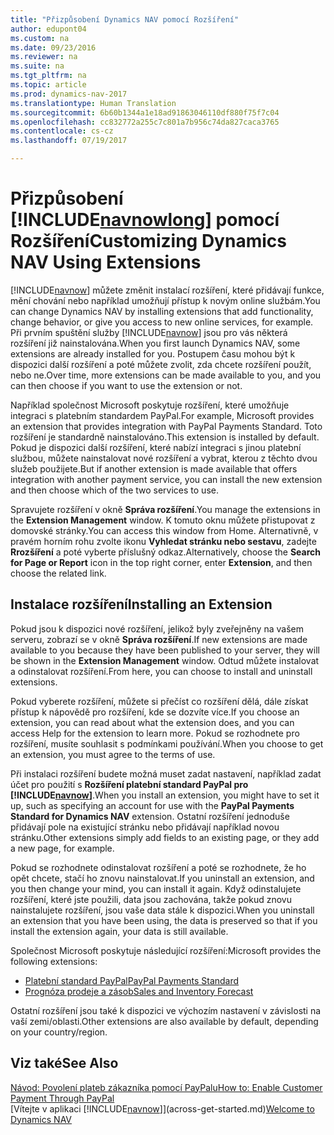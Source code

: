 ```yaml
---
title: "Přizpůsobení Dynamics NAV pomocí Rozšíření"
author: edupont04
ms.custom: na
ms.date: 09/23/2016
ms.reviewer: na
ms.suite: na
ms.tgt_pltfrm: na
ms.topic: article
ms.prod: dynamics-nav-2017
ms.translationtype: Human Translation
ms.sourcegitcommit: 6b60b1344a1e18ad91863046110df880f75f7c04
ms.openlocfilehash: cc832772a255c7c801a7b956c74da827caca3765
ms.contentlocale: cs-cz
ms.lasthandoff: 07/19/2017

---
```


# <a name="customizing-dynamics-nav-using-extensions"></a><span data-ttu-id="2db59-102">Přizpůsobení [!INCLUDE[navnowlong](includes/navnowlong_md.md)] pomocí Rozšíření</span><span class="sxs-lookup"><span data-stu-id="2db59-102">Customizing Dynamics NAV Using Extensions</span></span>
<span data-ttu-id="2db59-103">[!INCLUDE[navnow](includes/navnow_md.md)] můžete změnit instalací rozšíření, které přidávají funkce, mění chování nebo například umožňují přístup k novým online službám.</span><span class="sxs-lookup"><span data-stu-id="2db59-103">You can change Dynamics NAV by installing extensions that add functionality, change behavior, or give you access to new online services, for example.</span></span>
<span data-ttu-id="2db59-104">Při prvním spuštění služby [!INCLUDE[navnow](includes/navnow_md.md)] jsou pro vás některá rozšíření již nainstalována.</span><span class="sxs-lookup"><span data-stu-id="2db59-104">When you first launch Dynamics NAV, some extensions are already installed for you.</span></span> <span data-ttu-id="2db59-105">Postupem času mohou být k dispozici další rozšíření a poté můžete zvolit, zda chcete rozšíření použít, nebo ne.</span><span class="sxs-lookup"><span data-stu-id="2db59-105">Over time, more extensions can be made available to you, and you can then choose if you want to use the extension or not.</span></span>

<span data-ttu-id="2db59-106">Například společnost Microsoft poskytuje rozšíření, které umožňuje integraci s platebním standardem PayPal.</span><span class="sxs-lookup"><span data-stu-id="2db59-106">For example, Microsoft provides an extension that provides integration with PayPal Payments Standard.</span></span> <span data-ttu-id="2db59-107">Toto rozšíření je standardně nainstalováno.</span><span class="sxs-lookup"><span data-stu-id="2db59-107">This extension is installed by default.</span></span>
<span data-ttu-id="2db59-108">Pokud je dispozici další rozšíření, které nabízí integraci s jinou platební službou, můžete nainstalovat nové rozšíření a vybrat, kterou z těchto dvou služeb použijete.</span><span class="sxs-lookup"><span data-stu-id="2db59-108">But if another extension is made available that offers integration with another payment service, you can install the new extension and then choose which of the two services to use.</span></span>  

<span data-ttu-id="2db59-109">Spravujete rozšíření v okně **Správa rozšíření**.</span><span class="sxs-lookup"><span data-stu-id="2db59-109">You manage the extensions in the **Extension Management** window.</span></span> <span data-ttu-id="2db59-110">K tomuto oknu můžete přistupovat z domovské stránky.</span><span class="sxs-lookup"><span data-stu-id="2db59-110">You can access this window from Home.</span></span> <span data-ttu-id="2db59-111">Alternativně, v pravém horním rohu zvolte ikonu **Vyhledat stránku nebo sestavu**, zadejte **Rrozšíření** a poté vyberte příslušný odkaz.</span><span class="sxs-lookup"><span data-stu-id="2db59-111">Alternatively, choose the **Search for Page or Report** icon in the top right corner, enter **Extension**, and then choose the related link.</span></span>   

## <a name="installing-an-extension"></a><span data-ttu-id="2db59-112">Instalace rozšíření</span><span class="sxs-lookup"><span data-stu-id="2db59-112">Installing an Extension</span></span>
<span data-ttu-id="2db59-113">Pokud jsou k dispozici nové rozšíření, jelikož byly zveřejněny na vašem serveru, zobrazí se v okně **Správa rozšíření**.</span><span class="sxs-lookup"><span data-stu-id="2db59-113">If new extensions are made available to you because they have been published to your server, they will be shown in the **Extension Management** window.</span></span> <span data-ttu-id="2db59-114">Odtud můžete instalovat a odinstalovat rozšíření.</span><span class="sxs-lookup"><span data-stu-id="2db59-114">From here, you can choose to install and uninstall extensions.</span></span>  

<span data-ttu-id="2db59-115">Pokud vyberete rozšíření, můžete si přečíst co rozšíření dělá, dále získat přístup k nápovědě pro rozšíření, kde se dozvíte více.</span><span class="sxs-lookup"><span data-stu-id="2db59-115">If you choose an extension, you can read about what the extension does, and you can access Help for the extension to learn more.</span></span> <span data-ttu-id="2db59-116">Pokud se rozhodnete pro rozšíření, musíte souhlasit s podmínkami používání.</span><span class="sxs-lookup"><span data-stu-id="2db59-116">When you choose to get an extension, you must agree to the terms of use.</span></span>  

<span data-ttu-id="2db59-117">Při instalaci rozšíření budete možná muset zadat nastavení, například zadat účet pro použití s **Rozšíření platební standard PayPal pro [!INCLUDE[navnow](includes/navnow_md.md)]**.</span><span class="sxs-lookup"><span data-stu-id="2db59-117">When you install an extension, you might have to set it up, such as specifying an account for use with the **PayPal Payments Standard for Dynamics NAV** extension.</span></span>
<span data-ttu-id="2db59-118">Ostatní rozšíření jednoduše přidávají pole na existující stránku nebo přidávají například novou stránku.</span><span class="sxs-lookup"><span data-stu-id="2db59-118">Other extensions simply add fields to an existing page, or they add a new page, for example.</span></span>   

<span data-ttu-id="2db59-119">Pokud se rozhodnete odinstalovat rozšíření a poté se rozhodnete, že ho opět chcete, stačí ho znovu nainstalovat.</span><span class="sxs-lookup"><span data-stu-id="2db59-119">If you uninstall an extension, and you then change your mind, you can install it again.</span></span> <span data-ttu-id="2db59-120">Když odinstalujete rozšíření, které jste použili, data jsou zachována, takže pokud znovu nainstalujete rozšíření, jsou vaše data stále k dispozici.</span><span class="sxs-lookup"><span data-stu-id="2db59-120">When you uninstall an extension that you have been using, the data is preserved so that if you install the extension again, your data is still available.</span></span>  

<span data-ttu-id="2db59-121">Společnost Microsoft poskytuje následující rozšíření:</span><span class="sxs-lookup"><span data-stu-id="2db59-121">Microsoft provides the following extensions:</span></span>  
- [<span data-ttu-id="2db59-122">Platební standard PayPal</span><span class="sxs-lookup"><span data-stu-id="2db59-122">PayPal Payments Standard</span></span>](ui-extensions-paypal-payments-standard.md)  
- [<span data-ttu-id="2db59-123">Prognóza prodeje a zásob</span><span class="sxs-lookup"><span data-stu-id="2db59-123">Sales and Inventory Forecast</span></span>](ui-extensions-sales-forecast.md)  

<span data-ttu-id="2db59-124">Ostatní rozšíření jsou také k dispozici ve výchozím nastavení v závislosti na vaší zemi/oblasti.</span><span class="sxs-lookup"><span data-stu-id="2db59-124">Other extensions are also available by default, depending on your country/region.</span></span>

## <a name="see-also"></a><span data-ttu-id="2db59-125">Viz také</span><span class="sxs-lookup"><span data-stu-id="2db59-125">See Also</span></span>  
[<span data-ttu-id="2db59-126">Návod: Povolení plateb zákazníka pomocí PayPalu</span><span class="sxs-lookup"><span data-stu-id="2db59-126">How to: Enable Customer Payment Through PayPal</span></span>](sales-how-enable-customer-payments-paypal.md)  
<span data-ttu-id="2db59-127">[Vítejte v aplikaci [!INCLUDE[navnow](includes/navnow_md.md)]](across-get-started.md)</span><span class="sxs-lookup"><span data-stu-id="2db59-127">[Welcome to Dynamics NAV](across-get-started.md)</span></span>  

